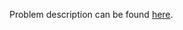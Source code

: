 Problem description can be found [here](https://www.hackerrank.com/challenges/python-arithmetic-operators/problem).

